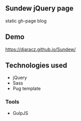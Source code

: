 ## Sundew jQuery page
static gh-page blog
## Demo
https://djaracz.github.io/Sundew/
## Technologies used
* jQuery
* Sass
* Pug template
### Tools
* GulpJS
